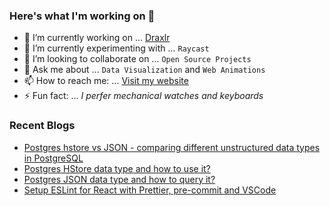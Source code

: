 ### Here's what I'm working on 👋

- 🔭 I’m currently working on ... [Draxlr](https://draxlr.com/)
- 🧪 I’m currently experimenting with ... `Raycast`
- 👯 I’m looking to collaborate on ... `Open Source Projects`
- 💬 Ask me about ... `Data Visualization` and `Web Animations`
- 📫 How to reach me: ... [Visit my website](https://nirnejak.com)
- ⚡ Fun fact: ... <em>I perfer mechanical watches and keyboards</em>

### Recent Blogs

- [Postgres hstore vs JSON - comparing different unstructured data types in PostgreSQL](https://www.draxlr.com/blogs/postgres-hstore-vs-json-comparing-different-unstructured-data-types-in-postgresql/)
- [Postgres HStore data type and how to use it?
](https://www.draxlr.com/blogs/postgres-hstore-data-type-and-how-to-use-it/)
- [Postgres JSON data type and how to query it?](https://www.draxlr.com/blogs/postgres-json-data-type-and-how-to-query-it/)
- [Setup ESLint for React with Prettier, pre-commit and VSCode](https://www.inkoop.io/blog/setup-eslint-for-react-with-prettier-pre-commit-and-vscode/)

